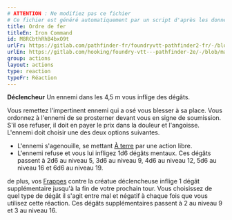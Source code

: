 ```yaml
---
# ATTENTION : Ne modifiez pas ce fichier
# Ce fichier est généré automatiquement par un script d'après les données du module Foundry VTT officiel et de sa traduction
title: Ordre de fer
titleEn: Iron Command
id: M8RCbthRhB4bxO9t
urlFr: https://gitlab.com/pathfinder-fr/foundryvtt-pathfinder2-fr/-/blob/master/data/actions/M8RCbthRhB4bxO9t.htm
urlEn: https://gitlab.com/hooking/foundry-vtt---pathfinder-2e/-/blob/master/packs/data/actions.db/iron-command.json
group: actions
layout: actions
type: reaction
typeFr: Réaction
---
```

**Déclencheur** Un ennemi dans les 4,5 m vous inflige des dégâts.

Vous remettez l'impertinent ennemi qui a osé vous blesser à sa place. Vous ordonnez à l'ennemi de se prosterner devant vous en signe de soumission. S'il ose refuser, il doit en payer le prix dans la douleur et l'angoisse. L'ennemi doit choisir une des deux options suivantes.


- L'ennemi s'agenouille, se mettant [À terre](../conditions/à-terre.md) par une action libre.
- L'ennemi refuse et vous lui infligez 1d6 dégâts mentaux. Ces dégâts passent à 2d6 au niveau 5, 3d6 au niveau 9, 4d6 au niveau 12, 5d6 au niveau 16 et 6d6 au niveau 19.

de plus, vos [Frappes](frapper.md) contre la créatue déclencheuse inflige 1 dégât supplémentaire jusqu'à la fin de votre prochain tour. Vous choisissez de quel type de dégât il s'agit entre mal et négatif à chaque fois que vous utilisez cette réaction. Ces dégâts supplémentaires passent à 2 au niveau 9 et 3 au niveau 16.


